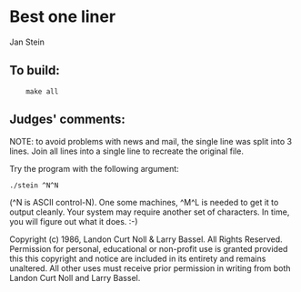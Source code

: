 # Best one liner 

Jan Stein

## To build:

        make all


## Judges' comments:

NOTE: to avoid problems with news and mail, the single line was split
into 3 lines.  Join all lines into a single line to recreate
the original file.


Try the program with the following argument:


	./stein ^N^N


(^N is ASCII control-N).  One some machines, ^M^L is needed to get it to
output cleanly.  Your system may require another set of characters.
In time, you will figure out what it does. :-)


Copyright (c) 1986, Landon Curt Noll & Larry Bassel.
All Rights Reserved.  Permission for personal, educational or non-profit use is
granted provided this this copyright and notice are included in its entirety
and remains unaltered.  All other uses must receive prior permission in writing
from both Landon Curt Noll and Larry Bassel.
